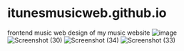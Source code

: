 # itunesmusicweb.github.io
frontend music web design of my music website
![image](https://user-images.githubusercontent.com/74315357/201639817-c60f06da-8371-4714-b9ae-7d6a317392f0.png)
![Screenshot (30)](https://user-images.githubusercontent.com/74315357/201640036-dee3e5d7-02ac-4376-9031-3df933f36fa7.png)
![Screenshot (34)](https://user-images.githubusercontent.com/74315357/201640087-80bd8943-a674-41d1-a691-859b5ca51369.png)
![Screenshot (33)](https://user-images.githubusercontent.com/74315357/201640110-248cb5cd-7fb4-4d2e-a7de-aad92fc11869.png)
